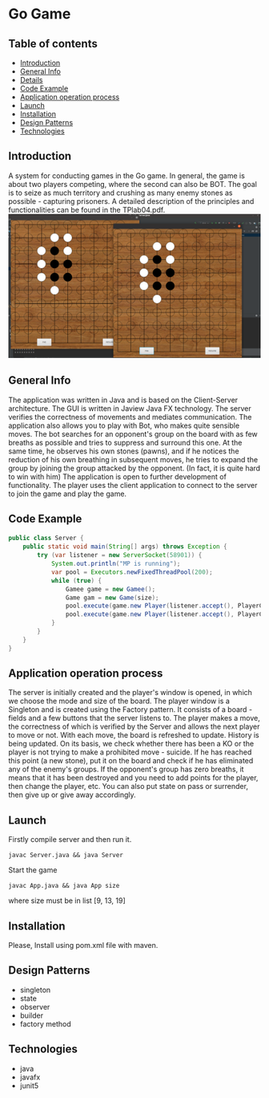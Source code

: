 # Go Game

## Table of contents
* [Introduction](#Introduction)
* [General Info](#general-info)
* [Details](#details)
* [Code Example](#code-example)
* [Application operation process](#application-operation-process)
* [Launch](#launch)
* [Installation](#installation)
* [Design Patterns](#design-patterns)
* [Technologies](#technologies)



## Introduction
A system for conducting games in the Go game.
In general, the game is about two players competing,
 where the second can also be BOT.
The goal is to seize as much territory and
crushing as many enemy stones as possible - capturing prisoners.
A detailed description of the principles and functionalities can be found in the TPlab04.pdf.
![](img/gg.png)
## General Info
The application was written in Java and is based on the Client-Server architecture.
The GUI is written in Jaview Java FX technology.
The server verifies the correctness of movements and mediates communication.
The application also allows you to play with Bot, who makes quite sensible moves.
The bot searches for an opponent's group on the board with as few breaths as possible and tries to suppress and surround this one. At the same time, he observes his own stones (pawns), and if he notices the reduction of his own breathing in subsequent moves, he tries to expand the group by joining the group attacked by the opponent. (In fact, it is quite hard to win with him)
The application is open to further development of functionality. The player uses the client application to connect to the server to join the game and play the game.

## Code Example
```java
public class Server {
    public static void main(String[] args) throws Exception {
        try (var listener = new ServerSocket(58901)) {
            System.out.println("MP is running");
            var pool = Executors.newFixedThreadPool(200);
            while (true) {
                Gamee game = new Gamee();
                Game gam = new Game(size);
                pool.execute(game.new Player(listener.accept(), PlayerColor.BLACK, gam));
                pool.execute(game.new Player(listener.accept(), PlayerColor.WHITE, gam));
            }
        }
    }
}
```

## Application operation process
The server is initially created and the player's window is opened,
 in which we choose the mode and size of the board.
The player window is a Singleton and is created using the Factory pattern.
 It consists of a board - fields and a few buttons that the server listens to. The player makes a move, the correctness of which is verified by the Server and allows the next player to move or not.
  With each move, the board is refreshed to update.
History is being updated. On its basis, we check whether there
 has been a KO or the player is not trying to make a prohibited move -
  suicide. If he has reached this point (a new stone), put it on 
  the board and check if he has eliminated any of the enemy's groups. 
  If the opponent's group has zero breaths, it means that it has been 
  destroyed and you need to add points for the player, then change the 
  player, etc. You can also put state on pass or
 surrender, then give up or give away accordingly.

## Launch
Firstly compile server and then run it.
```shell script
javac Server.java && java Server
```
Start the game
```shell script
javac App.java && java App size
```
where size must be in list [9, 13, 19]
## Installation
Please, Install using pom.xml file with maven.

## Design Patterns
- singleton
- state
- observer
- builder 
- factory method

## Technologies
- java
- javafx
- junit5


